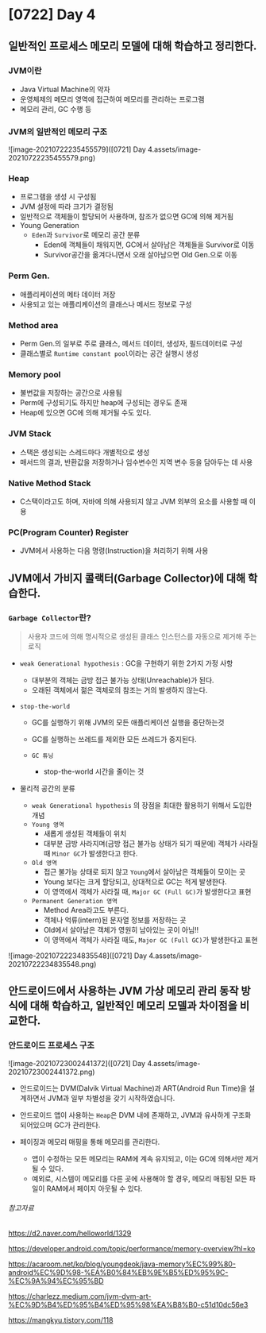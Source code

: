 # [0722] Day 4



## 일반적인 프로세스 메모리 모델에 대해 학습하고 정리한다.

### JVM이란

- Java Virtual Machine의 약자
- 운영체제의 메모리 영역에 접근하여 메모리를 관리하는 프로그램
- 메모리 관리, GC 수행 등



### JVM의 일반적인 메모리 구조

![image-20210722235455579]([0721] Day 4.assets/image-20210722235455579.png)

### Heap

- 프로그램을 생성 시 구성됨
- JVM 설정에 따라 크기가 결정됨
- 일반적으로 객체들이 할당되어 사용하며, 참조가 없으면 GC에 의해 제거됨
- Young Generation
  - `Eden`과 `Survivor`로 메모리 공간 분류
    - Eden에 객체들이 채워지면, GC에서 살아남은 객체들을 Survivor로 이동
    - Survivor공간을 옮겨다니면서 오래 살아남으면 Old Gen.으로 이동



### Perm Gen.

- 애플리케이션의 메타 데이터 저장
- 사용되고 있는 애플리케이션의 클래스나 메서드 정보로 구성



### Method area

- Perm Gen.의 일부로 주로 클래스, 메서드 데이터, 생성자, 필드데이터로 구성
- 클래스별로 `Runtime constant pool`이라는 공간 실행시 생성



### Memory pool

- 불변값을 저장하는 공간으로 사용됨
- Perm에 구성되기도 하지만 heap에 구성되는 경우도 존재
- Heap에 있으면 GC에 의해 제거될 수도 있다.



### JVM Stack

- 스택은 생성되는 스레드마다 개별적으로 생성
- 매서드의 결과, 반환값을 저장하거나 임수변수인 지역 변수 등을 담아두는 데 사용



### Native Method Stack

- C스택이라고도 하며, 자바에 의해 사용되지 않고 JVM 외부의 요소를 사용할 때 이용



### PC(Program Counter) Register

- JVM에서 사용하는 다음 명령(Instruction)을 처리하기 위해 사용





## JVM에서 가비지 콜랙터(Garbage Collector)에 대해 학습한다.

### `Garbage Collector`란?

> 사용자 코드에 의해 명시적으로 생성된 클래스 인스턴스를 자동으로 제거해 주는 로직

- `weak Generational hypothesis` : GC을 구현하기 위한 2가지 가정 사항

  - 대부분의 객체는 금방 접근 불가능 상태(Unreachable)가 된다.
  - 오래된 객체에서 젊은 객체로의 참조는 거의 발생하지 않는다.

- `stop-the-world` 

  - GC를 실행하기 위해 JVM의 모든 애플리케이션 실행을 중단하는것
  - GC를 실행하는 쓰레드를 제외한 모든 쓰레드가 중지된다.

  - `GC 튜닝 `
    -  stop-the-world 시간을 줄이는 것

- 물리적 공간의 분류
  - `weak Generational hypothesis` 의 장점을 최대한 활용하기 위해서 도입한 개념
  - `Young 영역` 
    - 새롭게 생성된 객체들이 위치
    - 대부분 금방 사라지며(금방 접근 불가능 상태가 되기 때문에) 객체가 사라질때 `Minor GC`가 발생한다고 한다.
  - `Old 영역`
    - 접근 불가능 상태로 되지 않고 `Young`에서 살아남은 객체들이 모이는 곳
    - Young 보다는 크게 할당되고, 상대적으로 GC는 적게 발생한다.
    - 이 영역에서 객체가 사라질 때, `Major GC (Full GC)`가 발생한다고 표현
  - `Permanent Generation 영역`
    - Method Area라고도 부른다.
    - 객체나 억류(intern)된 문자열 정보를 저장하는 곳
    - Old에서 살아남은 객체가 영원히 남아있는 곳이 아님!!
    - 이 영역에서 객체가 사라질 때도, `Major GC (Full GC)`가 발생한다고 표현

![image-20210722234835548]([0721] Day 4.assets/image-20210722234835548.png)

 	





## 안드로이드에서 사용하는 JVM 가상 메모리 관리 동작 방식에 대해 학습하고, 일반적인 메모리 모델과 차이점을 비교한다.

### 안드로이드 프로세스 구조

![image-20210723002441372]([0721] Day 4.assets/image-20210723002441372.png)



- 안드로이드는 DVM(Dalvik Virtual Machine)과 ART(Android Run Time)을 설계하면서 JVM과 일부 차별성을 갖기 시작하였습니다.

- 안드로이드 앱이 사용하는 `Heap`은 DVM 내에 존재하고, JVM과 유사하게 구조화 되어있으며 GC가 관리한다.

- 페이징과 메모리 매핑을 통해 메모리를 관리한다.
  - 앱이 수정하는 모든 메모리는 RAM에 계속 유지되고, 이는 GC에 의해서만 제거 될 수 있다.
  - 예외로, 시스템이 메모리를 다른 곳에 사용해야 할 경우, 메모리 매핑된 모든 파일이 RAM에서 페이지 아웃될 수 있다.







###### 참고자료

https://d2.naver.com/helloworld/1329

https://developer.android.com/topic/performance/memory-overview?hl=ko

https://acaroom.net/ko/blog/youngdeok/java-memory%EC%99%80-android%EC%9D%98-%EA%B0%84%EB%9E%B5%ED%95%9C-%EC%9A%94%EC%95%BD

https://charlezz.medium.com/jvm-dvm-art-%EC%9D%B4%ED%95%B4%ED%95%98%EA%B8%B0-c51d10dc56e3

https://mangkyu.tistory.com/118